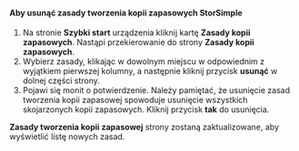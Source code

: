 
<!--author=SharS last changed: 11/06/15-->

#### <a name="to-delete-a-storsimple-backup-policy"></a>Aby usunąć zasady tworzenia kopii zapasowych StorSimple
1. Na stronie **Szybki start** urządzenia kliknij kartę **Zasady kopii zapasowych**. Nastąpi przekierowanie do strony **Zasady kopii zapasowych**.
2. Wybierz zasady, klikając w dowolnym miejscu w odpowiednim z wyjątkiem pierwszej kolumny, a następnie kliknij przycisk **usunąć** w dolnej części strony.
3. Pojawi się monit o potwierdzenie. Należy pamiętać, że usunięcie zasad tworzenia kopii zapasowej spowoduje usunięcie wszystkich skojarzonych kopii zapasowych. Kliknij przycisk **tak** do usunięcia.

**Zasady tworzenia kopii zapasowej** strony zostaną zaktualizowane, aby wyświetlić listę nowych zasad.

